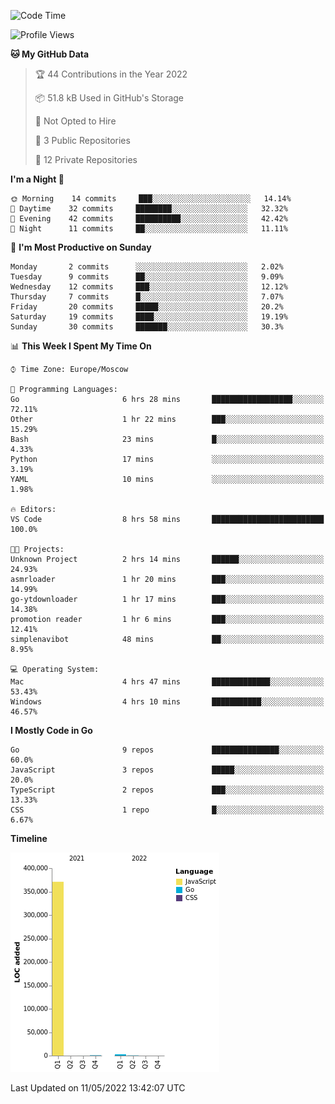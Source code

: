 <!--START_SECTION:waka-->
![Code Time](http://img.shields.io/badge/Code%20Time-300%20hrs%2056%20mins-blue)

![Profile Views](http://img.shields.io/badge/Profile%20Views-0-blue)

**🐱 My GitHub Data** 

> 🏆 44 Contributions in the Year 2022
 > 
> 📦 51.8 kB Used in GitHub's Storage 
 > 
> 🚫 Not Opted to Hire
 > 
> 📜 3 Public Repositories 
 > 
> 🔑 12 Private Repositories  
 > 
**I'm a Night 🦉** 

```text
🌞 Morning    14 commits     ███░░░░░░░░░░░░░░░░░░░░░░   14.14% 
🌆 Daytime    32 commits     ████████░░░░░░░░░░░░░░░░░   32.32% 
🌃 Evening    42 commits     ██████████░░░░░░░░░░░░░░░   42.42% 
🌙 Night      11 commits     ██░░░░░░░░░░░░░░░░░░░░░░░   11.11%

```
📅 **I'm Most Productive on Sunday** 

```text
Monday       2 commits      ░░░░░░░░░░░░░░░░░░░░░░░░░   2.02% 
Tuesday      9 commits      ██░░░░░░░░░░░░░░░░░░░░░░░   9.09% 
Wednesday    12 commits     ███░░░░░░░░░░░░░░░░░░░░░░   12.12% 
Thursday     7 commits      █░░░░░░░░░░░░░░░░░░░░░░░░   7.07% 
Friday       20 commits     █████░░░░░░░░░░░░░░░░░░░░   20.2% 
Saturday     19 commits     ████░░░░░░░░░░░░░░░░░░░░░   19.19% 
Sunday       30 commits     ███████░░░░░░░░░░░░░░░░░░   30.3%

```


📊 **This Week I Spent My Time On** 

```text
⌚︎ Time Zone: Europe/Moscow

💬 Programming Languages: 
Go                       6 hrs 28 mins       ██████████████████░░░░░░░   72.11% 
Other                    1 hr 22 mins        ███░░░░░░░░░░░░░░░░░░░░░░   15.29% 
Bash                     23 mins             █░░░░░░░░░░░░░░░░░░░░░░░░   4.33% 
Python                   17 mins             ░░░░░░░░░░░░░░░░░░░░░░░░░   3.19% 
YAML                     10 mins             ░░░░░░░░░░░░░░░░░░░░░░░░░   1.98%

🔥 Editors: 
VS Code                  8 hrs 58 mins       █████████████████████████   100.0%

🐱‍💻 Projects: 
Unknown Project          2 hrs 14 mins       ██████░░░░░░░░░░░░░░░░░░░   24.93% 
asmrloader               1 hr 20 mins        ███░░░░░░░░░░░░░░░░░░░░░░   14.99% 
go-ytdownloader          1 hr 17 mins        ███░░░░░░░░░░░░░░░░░░░░░░   14.38% 
promotion reader         1 hr 6 mins         ███░░░░░░░░░░░░░░░░░░░░░░   12.41% 
simplenavibot            48 mins             ██░░░░░░░░░░░░░░░░░░░░░░░   8.95%

💻 Operating System: 
Mac                      4 hrs 47 mins       █████████████░░░░░░░░░░░░   53.43% 
Windows                  4 hrs 10 mins       ███████████░░░░░░░░░░░░░░   46.57%

```

**I Mostly Code in Go** 

```text
Go                       9 repos             ███████████████░░░░░░░░░░   60.0% 
JavaScript               3 repos             █████░░░░░░░░░░░░░░░░░░░░   20.0% 
TypeScript               2 repos             ███░░░░░░░░░░░░░░░░░░░░░░   13.33% 
CSS                      1 repo              █░░░░░░░░░░░░░░░░░░░░░░░░   6.67%

```


**Timeline**

![Chart not found](https://raw.githubusercontent.com/jeezft/jeezft/main/charts/bar_graph.png) 


 Last Updated on 11/05/2022 13:42:07 UTC
<!--END_SECTION:waka-->
